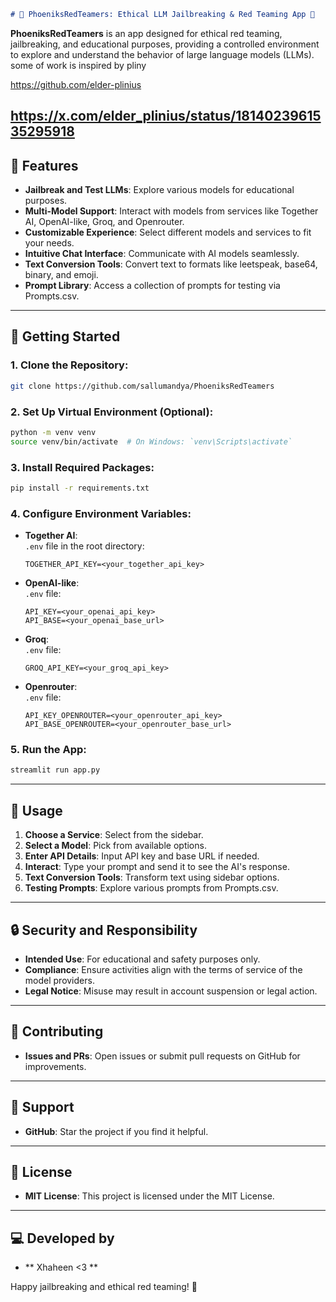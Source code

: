  
```markdown
# 🔐 PhoeniksRedTeamers: Ethical LLM Jailbreaking & Red Teaming App 🚀
```
 

**PhoeniksRedTeamers** is an app designed for ethical red teaming, jailbreaking, and educational purposes, providing a controlled environment to explore and understand the behavior of large language models (LLMs).
some of work is inspired by pliny 

https://github.com/elder-plinius

https://x.com/elder_plinius/status/1814023961535295918
---

## 🔧 Features

- **Jailbreak and Test LLMs**: Explore various models for educational purposes.
- **Multi-Model Support**: Interact with models from services like Together AI, OpenAI-like, Groq, and Openrouter.
- **Customizable Experience**: Select different models and services to fit your needs.
- **Intuitive Chat Interface**: Communicate with AI models seamlessly.
- **Text Conversion Tools**: Convert text to formats like leetspeak, base64, binary, and emoji.
- **Prompt Library**: Access a collection of prompts for testing via Prompts.csv.

---

## 🚀 Getting Started

### 1. Clone the Repository:
```bash
git clone https://github.com/sallumandya/PhoeniksRedTeamers
```

### 2. Set Up Virtual Environment (Optional):
```bash
python -m venv venv
source venv/bin/activate  # On Windows: `venv\Scripts\activate`
```

### 3. Install Required Packages:
```bash
pip install -r requirements.txt
```

### 4. Configure Environment Variables:

- **Together AI**:  
  `.env` file in the root directory:
  ```
  TOGETHER_API_KEY=<your_together_api_key>
  ```

- **OpenAI-like**:  
  `.env` file:
  ```
  API_KEY=<your_openai_api_key>
  API_BASE=<your_openai_base_url>
  ```

- **Groq**:  
  `.env` file:
  ```
  GROQ_API_KEY=<your_groq_api_key>
  ```

- **Openrouter**:  
  `.env` file:
  ```
  API_KEY_OPENROUTER=<your_openrouter_api_key>
  API_BASE_OPENROUTER=<your_openrouter_base_url>
  ```

### 5. Run the App:
```bash
streamlit run app.py
```

---

## 📝 Usage

1. **Choose a Service**: Select from the sidebar.
2. **Select a Model**: Pick from available options.
3. **Enter API Details**: Input API key and base URL if needed.
4. **Interact**: Type your prompt and send it to see the AI's response.
5. **Text Conversion Tools**: Transform text using sidebar options.
6. **Testing Prompts**: Explore various prompts from Prompts.csv.

---

## 🔒 Security and Responsibility

- **Intended Use**: For educational and safety purposes only.
- **Compliance**: Ensure activities align with the terms of service of the model providers.
- **Legal Notice**: Misuse may result in account suspension or legal action.

---

## 🤝 Contributing

- **Issues and PRs**: Open issues or submit pull requests on GitHub for improvements.

---

## 🌟 Support

- **GitHub**: Star the project if you find it helpful.

---

## 📜 License

- **MIT License**: This project is licensed under the MIT License.

---

## 💻 Developed by
- ** Xhaheen <3 **

Happy jailbreaking and ethical red teaming! 🔐

